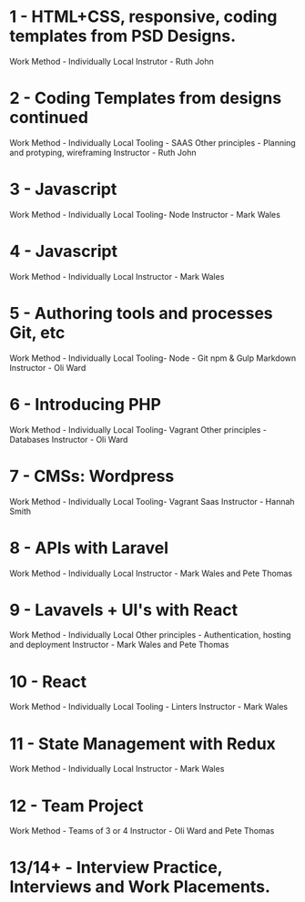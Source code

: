 # 1 - HTML+CSS, responsive, coding templates from PSD Designs.
Work Method - Individually Local
Instrutor - Ruth John

# 2 - Coding Templates from designs continued
Work Method - Individually Local
Tooling - SAAS
Other principles - Planning and protyping, wireframing
Instructor - Ruth John

# 3 - Javascript
Work Method - Individually Local
Tooling- Node
Instructor - Mark Wales

# 4 - Javascript
Work Method - Individually Local
Instructor - Mark Wales

# 5 - Authoring tools and processes Git, etc
Work Method - Individually Local
Tooling- Node - Git npm & Gulp Markdown
Instructor - Oli Ward

# 6 - Introducing PHP
Work Method - Individually Local
Tooling- Vagrant
Other principles - Databases
Instructor - Oli Ward

# 7 - CMSs: Wordpress
Work Method - Individually Local
Tooling- Vagrant Saas
Instructor - Hannah Smith

# 8 - APIs with Laravel
Work Method - Individually Local
Instructor - Mark Wales and Pete Thomas

# 9 - Lavavels + UI's with React
Work Method - Individually Local
Other principles - Authentication, hosting and deployment
Instructor - Mark Wales and Pete Thomas

# 10 - React
Work Method - Individually Local
Tooling - Linters
Instructor - Mark Wales

# 11 - State Management with Redux
Work Method - Individually Local
Instructor - Mark Wales

# 12 - Team Project
Work Method - Teams of 3 or 4
Instructor - Oli Ward and Pete Thomas

# 13/14+ - Interview Practice, Interviews and Work Placements.
